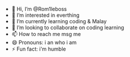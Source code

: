 - 👋 Hi, I’m @Rom1leboss
- 👀 I’m interested in everthing
- 🌱 I’m currently learning coding & Malay
- 💞️ I’m looking to collaborate on coding learning
- 📫 How to reach me msg me
- 😄 Pronouns: i an who i am
- ⚡ Fun fact: i'm humble

<!---
Rom1leboss/Rom1leboss is a ✨ special ✨ repository because its `README.md` (this file) appears on your GitHub profile.
You can click the Preview link to take a look at your changes.
--->
